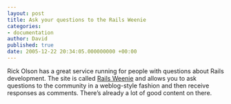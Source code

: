 ```yaml
---
layout: post
title: Ask your questions to the Rails Weenie
categories:
- documentation
author: David
published: true
date: 2005-12-22 20:34:05.000000000 +00:00
---
```

<p>Rick Olson has a great service running for people with questions about Rails development. The site is called <a href="http://rails.techno-weenie.net/">Rails Weenie</a> and allows you to ask questions to the community in a weblog-style fashion and then receive responses as comments. There&#8217;s already a lot of good content on there.</p>